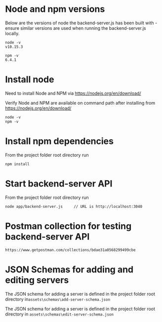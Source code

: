 # Node and npm versions
Below are the versions of node the backend-server.js has been built with - ensure similar versions are used
when running the backend-server.js locally.

 ```
node -v
v10.15.3

npm -v
6.4.1
 ```

# Install node 
Need to install Node and NPM via https://nodejs.org/en/download/

Verify Node and NPM are available on command path after installing from https://nodejs.org/en/download/
```
node -v
npm -v
```

# Install npm dependencies
From the project folder root directory run
```
npm install
```

# Start backend-server API
From the project folder root directory run
```
node app/backend-server.js     // URL is http://localhost:3040
```


# Postman collection for testing backend-server API
```
https://www.getpostman.com/collections/bdae31a0568299499cbe
```

# JSON Schemas for adding and editing servers

The JSON schema for adding a server is defined in the project folder root directory in```assets\schemas\add-server-schema.json  ```

The JSON schema for adding a server is defined in the project folder root directory in ```assets\schemas\edit-server-schema.json  ```
